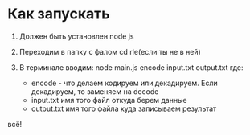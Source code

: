 # Как запускать

1. Должен быть установлен node js

2. Переходим в папку с фалом cd rle(если ты не в ней)

3. В терминале вводим: node main.js encode input.txt output.txt
где:
    - encode - что делаем кодируем или декадируем. Если декадируем, то 
    заменяем на decode
    - input.txt имя того файл откуда берем данные
    - output.txt имя того файла куда записываем результат

всё!
